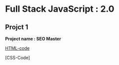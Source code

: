 # Full Stack JavaScript : 2.0
 ## Projct 1
 **Project name : SEO Master**

 [HTML-code](/week%2003%20projects/Project_1/sec3prjoject(prj1).html)

[CSS-Code]